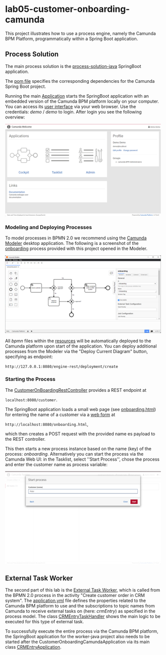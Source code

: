 # lab05-customer-onboarding-camunda

This project illustrates how to use a process engine, namely the Camunda BPM Platform, programmatically within a Spring Boot application.

## Process Solution

The main process solution is the [process-solution-java](/process-solution-java) SpringBoot application.

The [pom file](/process-solution-java/pom.xml) specifies the corresponding dependencies for the Camunda Spring Boot project.

Running the main [Application](/process-solution-java/src/main/java/com/example/processsolutionjava/CustomerOnboardingCamundaApplication.java) starts
the SpringBoot application with an embedded version of the Camunda BPM platform locally on your computer. You can access its [user interface](http://localhost:8080/) via your web browser.
Use the credentials: *demo* / *demo* to login. After login you see the following overview:

![camunda.png](camunda.png)

### Modeling and Deploying Processes

To model processes in BPMN 2.0 we recommend using the [Camunda Modeler](https://camunda.com/de/download/modeler/) desktop application. The following is a screenshot
of the [onboarding](/process-solution-java/src/main/resources/onboarding.bpmn) process provided with this project opened in the Modeler. 

![modeler.png](modeler.png)

All *bpmn* files within
the [resources](/process-solution-java/src/main/resources) will be automatically deployed to the Camunda platform upon start of the application. You can
deploy additional processes from the Modeler via the "Deploy Current Diagram" button, specifying as endpoint:

``http://127.0.0.1:8080/engine-rest/deployment/create``

### Starting the Process
The [CustomerOnBoardingRestController](/process-solution-java/src/main/java/com/example/processsolutionjava/controller/CustomerOnboardingRestController.java) provides
a REST endpoint at 

``localhost:8080/customer``.

The SpringBoot application loads a small web page (see [onboarding.html](/process-solution-java/src/main/resources/static/onboarding.html)) for entering the name of a customer via a [web form](http://localhost:8080/onboarding.html) at

``http://localhost:8080/onboarding.html``,

which then creates a POST request with the provided name es payload to the REST controller.

This then starts a new process instance based on the name (key) of the process: *onboarding*. Alternatively you can start the
process via the Camunda Web UI: in the Tasklist, select ''Start Process'', chose the process and enter the customer name as process variable:

![start.png](start.png)

## External Task Worker
The second part of this lab is the [External Task Worker](/worker-java), which is called from the BPMN 2.0 process in the activity "Create customer order in CRM system".
The [application.yml](/worker-java/src/main/resources/application.yml) file defines the properties related to the Camunda BPM platform to use and the
subscriptions to topic names from Camunda to receive external tasks on (here: *crmEntry*) as specified in the process model.
The class [CRMEntryTaskHandler](/worker-java/src/main/java/com/example/worker/CRMEntryTaskHandler.java) shows the main logic to be executed for this type of external task.

To successfully execute the entire process via the Camunda BPM platform, the SpringBoot application for the worker-java project also needs to be started after the CustomerOnboardingCamundaApplication via its main class [CRMEntryApplication](/worker-java/src/main/java/com/example/CRMEntryApplication.java).
